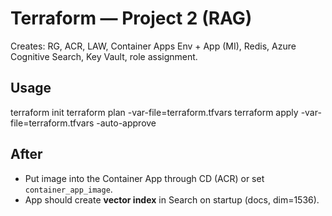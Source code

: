 # Terraform — Project 2 (RAG)

Creates: RG, ACR, LAW, Container Apps Env + App (MI), Redis, Azure Cognitive Search, Key Vault, role assignment.

## Usage
terraform init
terraform plan -var-file=terraform.tfvars
terraform apply -var-file=terraform.tfvars -auto-approve

## After
- Put image into the Container App through CD (ACR) or set `container_app_image`.
- App should create **vector index** in Search on startup (docs, dim=1536).

